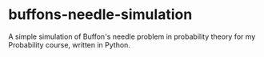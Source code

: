 # buffons-needle-simulation
A simple simulation of Buffon's needle problem in probability theory for my Probability course, written in Python.

